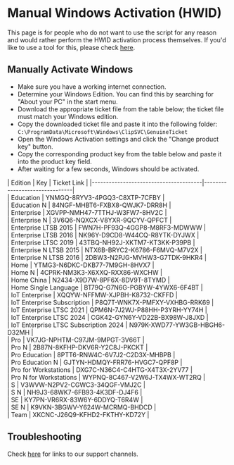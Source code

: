 # Manual Windows Activation (HWID)

This page is for people who do not want to use the script for any reason and would rather perform the HWID activation process themselves. If you'd like to use a tool for this, please check [here](intro.md#download--how-to-use-it).

## Manually Activate Windows
-   Make sure you have a working internet connection.
-   Determine your Windows Edition. You can find this by searching for "About your PC" in the start menu.
-   Download the appropriate ticket file from the table below; the ticket file must match your Windows edition.
-   Copy the downloaded ticket file and paste it into the following folder:  
    `C:\ProgramData\Microsoft\Windows\ClipSVC\GenuineTicket`
-   Open the Windows Activation settings and click the "Change product key" button.
-   Copy the corresponding product key from the table below and paste it into the product key field.
-   After waiting for a few seconds, Windows should be activated.

| Edition                               | Key                           | Ticket Link    |
|---------------------------------------|-------------------------------|     
| Education                             | YNMGQ-8RYV3-4PGQ3-C8XTP-7CFBY |  
| Education N                           | 84NGF-MHBT6-FXBX8-QWJK7-DRR8H |  
| Enterprise                            | XGVPP-NMH47-7TTHJ-W3FW7-8HV2C |  
| Enterprise N                          | 3V6Q6-NQXCX-V8YXR-9QCYV-QPFCT |  
| Enterprise LTSB 2015                  | FWN7H-PF93Q-4GGP8-M8RF3-MDWWW |  
| Enterprise LTSB 2016                  | NK96Y-D9CD8-W44CQ-R8YTK-DYJWX |  
| Enterprise LTSC 2019                  | 43TBQ-NH92J-XKTM7-KT3KK-P39PB |  
| Enterprise N LTSB 2015                | NTX6B-BRYC2-K6786-F6MVQ-M7V2X |  
| Enterprise N LTSB 2016                | 2DBW3-N2PJG-MVHW3-G7TDK-9HKR4 |  
| Home                                  | YTMG3-N6DKC-DKB77-7M9GH-8HVX7 |  
| Home N                                | 4CPRK-NM3K3-X6XXQ-RXX86-WXCHW |  
| Home China                            | N2434-X9D7W-8PF6X-8DV9T-8TYMD |  
| Home Single Language                  | BT79Q-G7N6G-PGBYW-4YWX6-6F4BT |  
| IoT Enterprise                        | XQQYW-NFFMW-XJPBH-K8732-CKFFD |  
| IoT Enterprise Subscription           | P8Q7T-WNK7X-PMFXY-VXHBG-RRK69 |  
| IoT Enterprise LTSC 2021              | QPM6N-7J2WJ-P88HH-P3YRH-YY74H |  
| IoT Enterprise LTSC 2024              | CGK42-GYN6Y-VD22B-BX98W-J8JXD |  
| IoT Enterprise LTSC Subscription 2024 | N979K-XWD77-YW3GB-HBGH6-D32MH |  
| Pro                                   | VK7JG-NPHTM-C97JM-9MPGT-3V66T |  
| Pro N                                 | 2B87N-8KFHP-DKV6R-Y2C8J-PKCKT |  
| Pro Education                         | 8PTT6-RNW4C-6V7J2-C2D3X-MHBPB |  
| Pro Education N                       | GJTYN-HDMQY-FRR76-HVGC7-QPF8P |  
| Pro for Workstations                  | DXG7C-N36C4-C4HTG-X4T3X-2YV77 |  
| Pro N for Workstations                | WYPNQ-8C467-V2W6J-TX4WX-WT2RQ |  
| S                                     | V3WVW-N2PV2-CGWC3-34QGF-VMJ2C |  
| S N                                   | NH9J3-68WK7-6FB93-4K3DF-DJ4F6 |  
| SE                                    | KY7PN-VR6RX-83W6Y-6DDYQ-T6R4W |  
| SE N                                  | K9VKN-3BGWV-Y624W-MCRMQ-BHDCD |  
| Team                                  | XKCNC-J26Q9-KFHD2-FKTHY-KD72Y |  

## Troubleshooting

Check [here](troubleshoot.md) for links to our support channels.